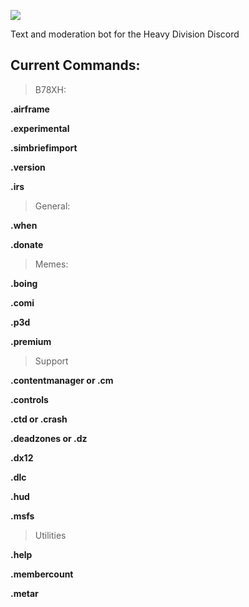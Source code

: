 <img src="https://cdn.discordapp.com/attachments/828780654438514729/957702428340408411/hdlogo2.gif"> <!-- add bot logo image with new Heavy NASA font -->

Text and moderation bot for the Heavy Division Discord

<!--TODO: <Add imageshields with server member count, contributor count, socials links, and release version-->

Current Commands: 
-----------------

>B78XH:
> 
**.airframe**

**.experimental**

**.simbriefimport**

**.version**

**.irs**

>General:
> 
**.when**

**.donate** 
>Memes:
> 
**.boing**

**.comi**

**.p3d**

**.premium**
 
>Support
> 
**.contentmanager or .cm**

**.controls**

**.ctd or .crash**

**.deadzones or .dz**

**.dx12**

**.dlc**

**.hud**

**.msfs**

>Utilities
> 
**.help**

**.membercount**

**.metar**

